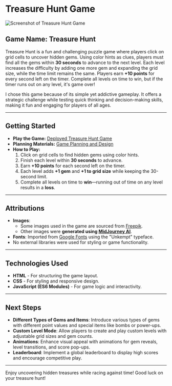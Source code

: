 # **Treasure Hunt Game**  

![Screenshot of Treasure Hunt Game](path/to/screenshot.png)  

## **Game Name: Treasure Hunt**  
Treasure Hunt is a fun and challenging puzzle game where players click on grid cells to uncover hidden gems. Using color hints as clues, players must find all the gems within **30 seconds** to advance to the next level. Each level increases the difficulty by adding one more gem and expanding the grid size, while the time limit remains the same. Players earn **+10 points** for every second left on the timer. Complete all levels on time to win, but if the timer runs out on any level, it's game over!  

I chose this game because of its simple yet addictive gameplay. It offers a strategic challenge while testing quick thinking and decision-making skills, making it fun and engaging for players of all ages.  

---

## **Getting Started**  
- **Play the Game:** [Deployed Treasure Hunt Game](https://skovakina.github.io/treasure-hunt/)  
- **Planning Materials:** [Game Planning and Design](link-to-planning-materials)  
- **How to Play:**  
  1. Click on grid cells to find hidden gems using color hints.  
  2. Finish each level within **30 seconds** to advance.  
  3. Earn **+10 points** for each second left on the timer.  
  4. Each level adds **+1 gem** and **+1 to grid size** while keeping the 30-second limit.  
  5. Complete all levels on time to **win**—running out of time on any level results in a **loss**.  

---

## **Attributions**  
- **Images**:  
  - Some images used in the game are sourced from [Freepik](https://www.freepik.com).  
  - Other images were **generated using [MidJourney AI](https://www.midjourney.com)**.  
- **Fonts**: Imported from [Google Fonts](https://fonts.googleapis.com) using the "Unkempt" typeface.  
- No external libraries were used for styling or game functionality.  

---

## **Technologies Used**  
- **HTML** - For structuring the game layout.  
- **CSS** - For styling and responsive design.  
- **JavaScript (ES6 Modules)** - For game logic and interactivity.  

---

## **Next Steps**  
- **Different Types of Gems and Items**: Introduce various types of gems with different point values and special items like bombs or power-ups.  
- **Custom Level Mode**: Allow players to create and play custom levels with adjustable grid sizes and gem counts.  
- **Animations**: Enhance visual appeal with animations for gem reveals, level transitions, and score pop-ups.  
- **Leaderboard**: Implement a global leaderboard to display high scores and encourage competitive play.  

---

Enjoy uncovering hidden treasures while racing against time! Good luck on your treasure hunt!
